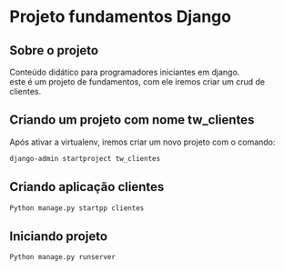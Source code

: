 # Projeto fundamentos Django

## Sobre o projeto

Conteúdo didático para programadores iniciantes em django.\
este é um projeto de fundamentos, com ele iremos criar um crud de clientes.

## Criando um projeto com nome tw_clientes

Após ativar a virtualenv, iremos criar um novo projeto com o comando:

```bash
django-admin startproject tw_clientes
```

## Criando aplicação clientes

```bash
Python manage.py startpp clientes
```

## Iniciando projeto

```bash
Python manage.py runserver
```
